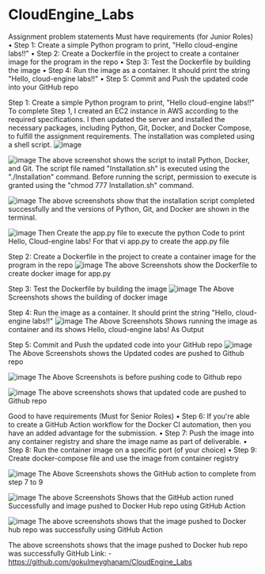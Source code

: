 # CloudEngine_Labs

Assignment problem statements
Must have requirements (for Junior Roles)
•	 Step 1: Create a simple Python program to print, "Hello cloud-engine labs!!"
•	 Step 2: Create a Dockerfile in the project to create a container image for the program in the repo
•	 Step 3: Test the Dockerfile by building the image
•	 Step 4: Run the image as a container. It should print the string "Hello, cloud-engine labs!!"
•	 Step 5: Commit and Push the updated code into your GitHub repo

Step 1: Create a simple Python program to print, "Hello cloud-engine labs!!"
To complete Step 1, I created an EC2 instance in AWS according to the required specifications. I then updated the server and installed the necessary packages, including Python, Git, Docker, and Docker Compose, to fulfill the assignment requirements. The installation was completed using a shell script.
 ![image](https://github.com/user-attachments/assets/ca6800ff-608d-4a5b-8a5e-0fbf1174b99f)

![image](https://github.com/user-attachments/assets/88f68e1b-9dd3-4bf0-8581-b1c1ec065c2f)
The above screenshot shows the script to install Python, Docker, and Git. The script file named "Installation.sh" is executed using the "./Installation" command. Before running the script, permission to execute is granted using the "chmod 777 Installation.sh" command.
 
![image](https://github.com/user-attachments/assets/9054c4b9-2a81-4e4a-bc43-8f08619fa516)
The above screenshots show that the installation script completed successfully and the versions of Python, Git, and Docker are shown in the terminal.

 ![image](https://github.com/user-attachments/assets/d39fb1db-310e-46a1-9c20-9c627c83745a)
Then Create the app.py file to execute the python Code to print Hello, Cloud-engine labs! For that vi app.py to create the app.py file 

Step 2: Create a Dockerfile in the project to create a container image for the program in the repo
![image](https://github.com/user-attachments/assets/8a84212f-05a8-49e0-9e93-5fdec935071f)
The above Screenshots show the Dockerfile to create docker image for app.py

Step 3: Test the Dockerfile by building the image
![image](https://github.com/user-attachments/assets/73f6bfc9-f252-4542-9ce1-4974aec5c32b)
The Above Screenshots shows the building of docker image 


Step 4: Run the image as a container. It should print the string "Hello, cloud-engine labs!!"
![image](https://github.com/user-attachments/assets/cf1ba3ea-1bc4-486a-97ab-6fece70c3648) 
The Above Screenshots Shows running the image as container and its shows Hello, cloud-engine labs! As Output 

Step 5: Commit and Push the updated code into your GitHub repo
![image](https://github.com/user-attachments/assets/a9132605-f747-49c6-8327-a12e87cf99e6)
The Above Screenshots shows the Updated codes are pushed to Github repo

 ![image](https://github.com/user-attachments/assets/9368892c-f7f8-40ac-962c-3df827a61c18)
The Above Screenshots is before pushing code to Github repo

![image](https://github.com/user-attachments/assets/ea77d0f0-c2f6-45d4-9fcb-1014424fcee5)
The above screenshots shows that updated code are pushed to Github repo

Good to have requirements (Must for Senior Roles)
•	 Step 6: If you're able to create a GitHub Action workflow for the Docker CI automation, then you have an added advantage for the submission.
•	 Step 7: Push the image into any container registry and share the image name as part of deliverable.
•	 Step 8: Run the container image on a specific port (of your choice)
•	 Step 9: Create docker-compose file and use the image from container registry

![image](https://github.com/user-attachments/assets/1f68a7a7-f22e-47d4-8e72-824de6683131)
The Above Screenshots shows the GitHub action to complete from step 7 to 9

 ![image](https://github.com/user-attachments/assets/7015c040-af9c-434d-88ed-8b2b216439a5)
The above Screenshots Shows that the GitHub action runed Successfully and image pushed to Docker Hub repo using GitHub Action

![image](https://github.com/user-attachments/assets/f77c692a-c2a1-47e7-bade-e66929e97646)
The above screenshots shows that the image pushed to Docker hub repo was successfully using GitHub Action




 
The above screenshots shows that the image pushed to Docker hub repo was successfully
GitHub Link: - https://github.com/gokulmeyghanam/CloudEngine_Labs




